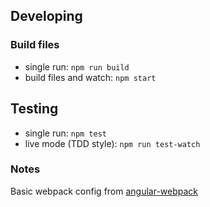 ## Developing

### Build files

* single run: `npm run build`
* build files and watch: `npm start`

## Testing

* single run: `npm test`
* live mode (TDD style): `npm run test-watch`


### Notes
Basic webpack config from [angular-webpack](https://david-dm.org/preboot/angular-webpack)
